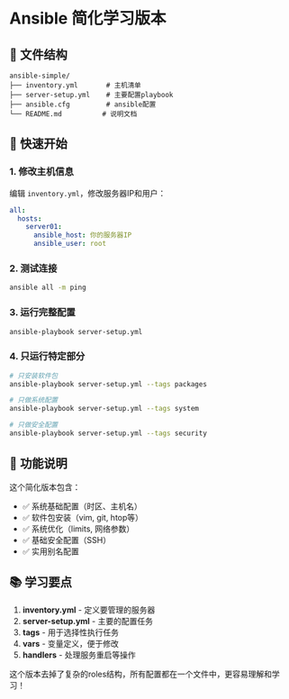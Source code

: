 # Ansible 简化学习版本

## 📁 文件结构
```
ansible-simple/
├── inventory.yml       # 主机清单
├── server-setup.yml    # 主要配置playbook
├── ansible.cfg         # ansible配置
└── README.md          # 说明文档
```

## 🚀 快速开始

### 1. 修改主机信息
编辑 `inventory.yml`，修改服务器IP和用户：
```yaml
all:
  hosts:
    server01:
      ansible_host: 你的服务器IP
      ansible_user: root
```

### 2. 测试连接
```bash
ansible all -m ping
```

### 3. 运行完整配置
```bash
ansible-playbook server-setup.yml
```

### 4. 只运行特定部分
```bash
# 只安装软件包
ansible-playbook server-setup.yml --tags packages

# 只做系统配置
ansible-playbook server-setup.yml --tags system

# 只做安全配置
ansible-playbook server-setup.yml --tags security
```

## 🔧 功能说明

这个简化版本包含：
- ✅ 系统基础配置（时区、主机名）
- ✅ 软件包安装（vim, git, htop等）
- ✅ 系统优化（limits, 网络参数）
- ✅ 基础安全配置（SSH）
- ✅ 实用别名配置

## 📚 学习要点

1. **inventory.yml** - 定义要管理的服务器
2. **server-setup.yml** - 主要的配置任务
3. **tags** - 用于选择性执行任务
4. **vars** - 变量定义，便于修改
5. **handlers** - 处理服务重启等操作

这个版本去掉了复杂的roles结构，所有配置都在一个文件中，更容易理解和学习！ 